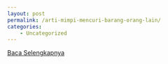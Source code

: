 ```yaml
---
layout: post
permalink: /arti-mimpi-mencuri-barang-orang-lain/
categories:
    - Uncategorized
---
```


[Baca Selengkapnya](/03)
